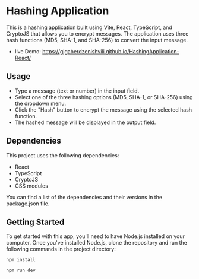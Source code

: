 

#  Hashing Application

This is a hashing application built using Vite, React, TypeScript, and CryptoJS that allows you to encrypt messages. The application uses three hash functions (MD5, SHA-1, and SHA-256) to convert the input message.

- live Demo: https://gigaberdzenishvili.github.io/HashingApplication-React/

## Usage

- Type a message (text or number) in the input field.
- Select one of the three hashing options (MD5, SHA-1, or SHA-256) using the dropdown menu.
- Click the "Hash" button to encrypt the message using the selected hash function.
- The hashed message will be displayed in the output field.


## Dependencies

This project uses the following dependencies:

- React
- TypeScript
- CryptoJS
- CSS modules

You can find a list of the dependencies and their versions in the package.json file.


## Getting Started

To get started with this app, you'll need to have Node.js installed on your computer. Once you've installed Node.js, clone the repository and run the following commands in the project directory:

```
npm install
```

```
npm run dev
```
